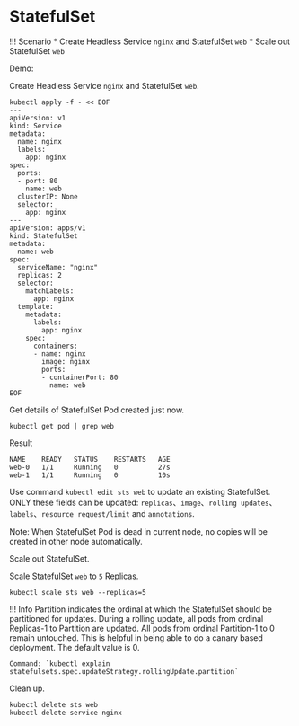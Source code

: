 # StatefulSet

!!! Scenario
    * Create Headless Service `nginx` and StatefulSet `web`
    * Scale out StatefulSet `web`

Demo:

Create Headless Service `nginx` and StatefulSet `web`.
```console
kubectl apply -f - << EOF
---
apiVersion: v1
kind: Service
metadata:
  name: nginx
  labels:
    app: nginx
spec:
  ports:
  - port: 80
    name: web
  clusterIP: None
  selector:
    app: nginx
---
apiVersion: apps/v1
kind: StatefulSet
metadata:
  name: web
spec:
  serviceName: "nginx"
  replicas: 2
  selector:
    matchLabels:
      app: nginx
  template:
    metadata:
      labels:
        app: nginx
    spec:
      containers:
      - name: nginx
        image: nginx
        ports:
        - containerPort: 80
          name: web
EOF
```

Get details of StatefulSet Pod created just now.
```console
kubectl get pod | grep web
```
Result
```
NAME    READY   STATUS    RESTARTS   AGE
web-0   1/1     Running   0          27s
web-1   1/1     Running   0          10s
```

Use command `kubectl edit sts web` to update an existing StatefulSet.
ONLY these fields can be updated: `replicas`、`image`、`rolling updates`、`labels`、`resource request/limit` and `annotations`.

Note: 
When StatefulSet Pod is dead in current node, no copies will be created in other node automatically.


Scale out StatefulSet. 

Scale StatefulSet `web` to `5` Replicas.
```console
kubectl scale sts web --replicas=5
```

!!! Info
    Partition indicates the ordinal at which the StatefulSet should be partitioned for updates. During a rolling update, all pods from ordinal Replicas-1 to Partition are updated. All pods from ordinal Partition-1 to 0 remain untouched. 
    This is helpful in being able to do a canary based deployment. 
    The default value is 0.
    
    Command: `kubectl explain statefulsets.spec.updateStrategy.rollingUpdate.partition`



Clean up.
```console
kubectl delete sts web
kubectl delete service nginx
```


